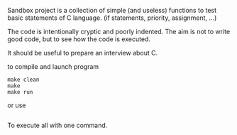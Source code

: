 Sandbox project is a collection of simple (and useless) functions to test basic statements of C language.
(if statements, priority, assignment, ...)

The code is intentionally cryptic and poorly indented.
The aim is not to write good code, but to see how the code is executed.


It should be useful to prepare an interview about C.

to compile and launch program
```
make clean
make
make run
```

or use

```make all
```

To execute all with one command.
